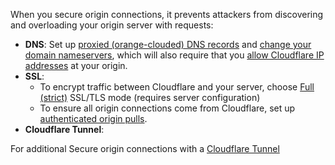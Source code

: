 When you secure origin connections, it prevents attackers from discovering and overloading your origin server with requests:

- **DNS**: Set up [proxied (orange-clouded) DNS records](https://support.cloudflare.com/hc/articles/200169626) and [change your domain nameservers](https://support.cloudflare.com/hc/articles/205195708), which will also require that you [allow Cloudflare IP addresses](https://support.cloudflare.com/hc/articles/201897700) at your origin.
- **SSL**: 
    - To encrypt traffic between Cloudflare and your server, choose [Full (strict)](https://developers.cloudflare.com/ssl/origin-configuration/ssl-modes#strict) SSL/TLS mode (requires server configuration)
    - To ensure all origin connections come from Cloudflare, set up [authenticated origin pulls](https://developers.cloudflare.com/ssl/origin-configuration/authenticated-origin-pull).
- **Cloudflare Tunnel**: 

For additional Secure origin connections with a [Cloudflare Tunnel](https://developers.cloudflare.com/cloudflare-one/connections/connect-apps)